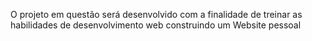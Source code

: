 O projeto em questão será desenvolvido com a finalidade de treinar as habilidades de desenvolvimento web construindo um Website pessoal 
